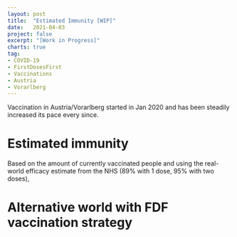 ```yaml
---
layout: post
title:  "Estimated Immunity [WIP]"
date:   2021-04-03
project: false
excerpt: "[Work in Progress]"
charts: true
tag:
- COVID-19
- FirstDosesFirst
- Vaccinations
- Austria
- Vorarlberg
---
```




Vaccination in Austria/Vorarlberg started in Jan 2020 and has been steadily increased its pace every since.

<div class="vega-chart" id="vacc_real_t_at-vlbg"></div>
<div class="vega-chart" id="vacc_real_d1_at-vlbg"></div>
<div class="vega-chart" id="vacc_real_d2_at-vlbg"></div>

# Estimated immunity
Based on the amount of currently vaccinated people and using the real-world efficacy estimate from the NHS (89% with 1 dose, 95% with two doses), 

<div id="imm_real_at-vlbg"></div>

# Alternative world with FDF vaccination strategy


<div class="vega-chart" id="vacc_fdf_d1_at-vlbg"></div>
<div class="vega-chart" id="vacc_fdf_d2_at-vlbg"></div>
<div class="vega-chart" id="vacc_fdf_at-vlbg"></div>
<div class="vega-chart" id="imm_fdf_at-vlbg"></div>
